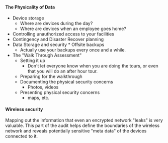 
#### The Physicality of Data

  * Device storage
    * Where are devices during the day?
	* Where are devices when an employee goes home?
  * Controlling unauthorized access to your facilities
  * Contingency and Disaster Recover planning
   * Data Storage and security
    * Offsite backups
	  * Actually use your backups every once and a while.
  * The "Walk Through Assessment"
    * Setting it up
	  * Don't let everyone know when you are doing the tours, or even that you will do an after hour tour.
    * Preparing for the walkthrough
    * Documenting the physical security concerns
      * Photos, videos
    * Presenting physical security concerns
	  * maps, etc.

#### Wireless security

Mapping out the information that even an encrypted network "leaks" is very valuable.  This part of the audit helps define the boundaries of the wireless network and reveals potentially sensitive "meta data" of the devices connected to it.
